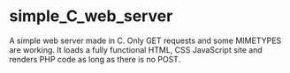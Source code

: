 # simple_C_web_server
A simple web server made in C. Only GET requests and some MIMETYPES are working. It loads a fully functional HTML, CSS JavaScript site and renders PHP code as long as there is no POST.

